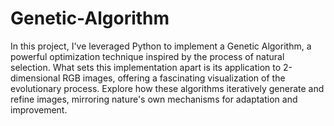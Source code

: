 # Genetic-Algorithm
In this project, I've leveraged Python to implement a Genetic Algorithm, a powerful optimization technique inspired by the process of natural selection. What sets this implementation apart is its application to 2-dimensional RGB images, offering a fascinating visualization of the evolutionary process. Explore how these algorithms iteratively generate and refine images, mirroring nature's own mechanisms for adaptation and improvement.
